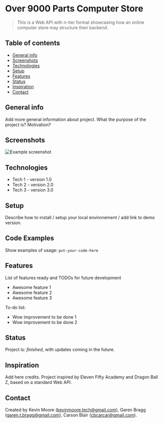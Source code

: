 # Over 9000 Parts Computer Store
> This is a Web API with n-tier format showcasing how an online computer store may structure their backend.

## Table of contents
* [General info](#general-info)
* [Screenshots](#screenshots)
* [Technologies](#technologies)
* [Setup](#setup)
* [Features](#features)
* [Status](#status)
* [Inspiration](#inspiration)
* [Contact](#contact)

## General info
Add more general information about project. What the purpose of the project is? Motivation?

## Screenshots
![Example screenshot](./img/screenshot.png)

## Technologies
* Tech 1 - version 1.0
* Tech 2 - version 2.0
* Tech 3 - version 3.0

## Setup
Describe how to install / setup your local environement / add link to demo version.

## Code Examples
Show examples of usage:
`put-your-code-here`

## Features
List of features ready and TODOs for future development
* Awesome feature 1
* Awesome feature 2
* Awesome feature 3

To-do list:
* Wow improvement to be done 1
* Wow improvement to be done 2

## Status
Project is: _finished_, with updates coming in the future.

## Inspiration
Add here credits. Project inspired by Eleven Fifty Academy and Dragon Ball Z, based on a standard Web API.

## Contact
Created by Kevin Moore (kevinmoore.tech@gmail.com), Garen Bragg (garen.t.bragg@gmail.com), Carson Blair (cbcarcar@gmail.com).